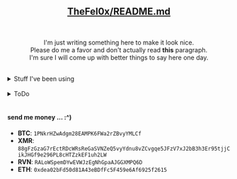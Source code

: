 <h2 align="center"><a href="https://github.com/TheFel0x">TheFel0x</a><a href="https://github.com/TheFel0x/TheFel0x/blob/master/README.md">/README.md</a></h2>
</br>

<p align="center">I'm just writing something here to make it look nice.</br>Please do me a favor and don't actually read <b>this</b> paragraph.</br>I'm sure I will come up with better things to say here one day.</p>
</br>

<details>
    <summary>Stuff I've been using</summary>
    <ul>
        <li>
            <img src="https://img.shields.io/badge/-Python-3776AB?style=flat-square&logo=Python&logoColor=white" style="background-color:#3573a5;padding-right:18px;">
            </img>
        </li>
        <li>
            <img src="https://img.shields.io/badge/-C%23-239120?style=flat-square&logo=c-sharp#&logoColor=white" style="background-color:#239120;padding-right:40px;">
            </img>
        </li>
        <li>
            <img src="https://img.shields.io/badge/-JavaScript-F7DF1E?style=flat-square&logo=JavaScript&logoColor=black" style="background-color:#F7DF1E;padding-right:0px;">
            </img>
        </li>
        <li>
            <img src="https://img.shields.io/badge/-HTML-E34F26?style=flat-square&logo=HTML5&logoColor=white"  style="background-color:#E34F26;padding-right:26px;">
            </img>
        </li>
        <li>
            <img src="https://img.shields.io/badge/-CSS-1572B6?style=flat-square&logo=CSS3&logoColor=white" style="background-color:#1572B6;padding-right:34px;">
            </img>
        </li>
        <li>
            <img src="https://img.shields.io/badge/-Delphi-EE1F35?style=flat-square&logo=Delphi&logoColor=white" style="background-color:#EE1F35;padding-right:22px;">
            </img>
        </li>
        <li>
            <img src="https://img.shields.io/badge/-C%2B%2B-00599C?style=flat-square&logo=C%2B%2B&logoColor=white" style="background-color:#EE1F35;padding-right:22px;">
            </img>
        </li>
    <ul>
</details>
</br>
<details>
    <summary>ToDo</summary>
    <ul>
        <li>come up with better README</li>
        <li>do more with C++</li>
        <li>earn money somehow</li>
    </ul>
</details>
</br>

#### send me money ... :^)
- **BTC**: `1PNkrHZwAdgm28EAMPK6FWa2rZBvyYMLCf`
- **XMR**: `88gFzGzaG7rEctRDcWRsReGaSVNZeQ5vyYdnu8vZCvgqe5JFzV7xJ2bB3h3Er95tjjCikJHGf9e296PL8cHTZzkEF1uh2LW`
- **RVN**: `RALoWSpemDYwEVWJzEgNhGpaAJGGXMPQ6D`
- **ETH**: `0xdea02bFd50d81A43eBDfFc5F459e6Af6925f2615`
